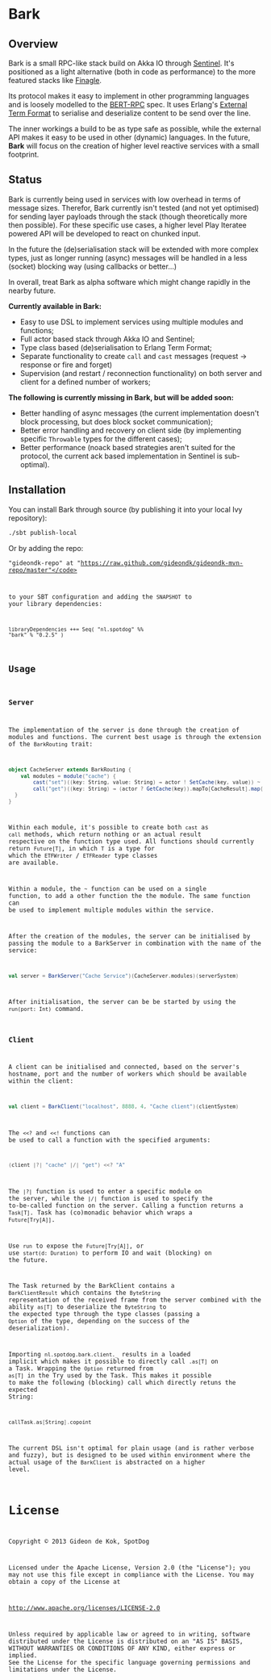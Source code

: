 # Bark

## Overview
Bark is a small RPC-like stack build on Akka IO through [Sentinel](http://github.com/gideondk/sentinel). It's positioned as a light alternative (both in code as performance) to the more featured stacks like [Finagle](https://github.com/twitter/finagle).

Its protocol makes it easy to implement in other programming languages and is loosely modelled to the [BERT-RPC](http://bert-rpc.org/) spec. It uses Erlang's [External Term Format](http://erlang.org/doc/apps/erts/erl_ext_dist.html) to serialise and deserialize content to be send over the line.

The inner workings a build to be as type safe as possible, while the external API makes it easy to be used in other (dynamic) languages. In the future, **Bark** will focus on the creation of higher level reactive services with a small footprint.

## Status
Bark is currently being used in services with low overhead in terms of message sizes. Therefor, Bark currently isn't tested (and not yet optimised) for sending layer payloads through the stack (though theoretically more then possible). For these specific use cases, a higher level Play Iteratee powered API will be developed to react on chunked input. 

In the future the (de)serialisation stack will be extended with more complex types, just as longer running (async) messages will be handled in a less (socket) blocking way (using callbacks or better…)

In overall, treat Bark as alpha software which might change rapidly in the nearby future.

**Currently available in Bark:**

* Easy to use DSL to implement services using multiple modules and functions;
* Full actor based stack through Akka IO and Sentinel;
* Type class based (de)serialisation to Erlang Term Format;
* Separate functionality to create `call` and `cast` messages (request -> response or fire and forget) 
* Supervision (and restart / reconnection functionality) on both server and client for a defined number of workers;

**The following is currently missing in Bark, but will be added soon:**

* Better handling of async messages (the current implementation doesn't block processing, but does block socket communication);
* Better error handling and recovery on client side (by implementing specific `Throwable` types for the different cases);
* Better performance (noack based strategies aren't suited for the protocol, the current ack based implementation in Sentinel is sub-optimal).

## Installation
You can install Bark through source (by publishing it into your local Ivy repository):

```bash
./sbt publish-local
```

Or by adding the repo:
<notextile><pre><code>"gideondk-repo" at "https://raw.github.com/gideondk/gideondk-mvn-repo/master"</code></pre></notextile>

to your SBT configuration and adding the `SNAPSHOT` to your library dependencies:

<notextile><pre><code>libraryDependencies ++= Seq(
	"nl.spotdog" %% "bark" % "0.2.5"
)
</code></pre></notextile>


## Usage
### Server
The implementation of the server is done through the creation of modules and functions. The current best usage is through the extension of the `BarkRouting` trait:

```scala
object CacheServer extends BarkRouting {
	val modules = module("cache") {
		cast("set")((key: String, value: String) ⇒ actor ! SetCache(key, value)) ~
		call("get")((key: String) ⇒ (actor ? GetCache(key)).mapTo[CacheResult].map(_.v.getOrElse("")))
  }
}
```

Within each module, it's possible to create both `cast` as `call` methods, which return nothing or an actual result respective on the function type used. All functions should currently return `Future[T]`, in which `T` is a type for which the `ETFWriter` / `ETFReader` type classes are available. 

Within a module, the `~` function can be used on a single function, to add a other function the the module. The same function can be used to implement multiple modules within the service.

After the creation of the modules, the server can be initialised by passing the module to a BarkServer in combination with the name of the service:

```scala
val server = BarkServer("Cache Service")(CacheServer.modules)(serverSystem)
```

After initialisation, the server can be be started by using the `run(port: Int)` command.

### Client
A client can be initialised and connected, based on the server's hostname, port and the number of workers which should be available within the client: 

```scala
val client = BarkClient("localhost", 8888, 4, "Cache client")(clientSystem)
```

The `<<?` and `<<!` functions can be used to call a function with the specified arguments: 

```scala
(client |?| "cache" |/| "get") <<? "A"
```

The `|?|` function is used to enter a specific module on the server, while the `|/|` function is used to specify the to-be-called function on the server. Calling a function returns a `Task[T]`. Task has (co)monadic behavior which wraps a `Future[Try[A]]`. 


Use `run` to expose the `Future[Try[A]]`, or use `start(d: Duration)` to perform IO and wait (blocking) on the future.

The Task returned by the BarkClient contains a `BarkClientResult` which contains the `ByteString` representation of the received frame from the server combined with the ability `as[T]` to deserialize the `ByteString` to the expected type through the type classes (passing a `Option` of the type, depending on the success of the deserialization).

Importing `nl.spotdog.bark.client._` results in a loaded implicit which makes it possible to directly call `.as[T]` on a Task. Wrapping the `Option` returned from `as[T]` in the Try used by the Task. This makes it possible to make the following (blocking) call which directly retuns the expected String:

```scala
callTask.as[String].copoint
```

The current DSL isn't optimal for plain usage (and is rather verbose and fuzzy), but is designed to be used within environment where the actual usage of the `BarkClient` is abstracted on a higher level.

# License
Copyright © 2013 Gideon de Kok, SpotDog

Licensed under the Apache License, Version 2.0 (the "License"); you may not use this file except in compliance with the License. You may obtain a copy of the License at

http://www.apache.org/licenses/LICENSE-2.0

Unless required by applicable law or agreed to in writing, software distributed under the License is distributed on an "AS IS" BASIS, WITHOUT WARRANTIES OR CONDITIONS OF ANY KIND, either express or implied. See the License for the specific language governing permissions and limitations under the License.
